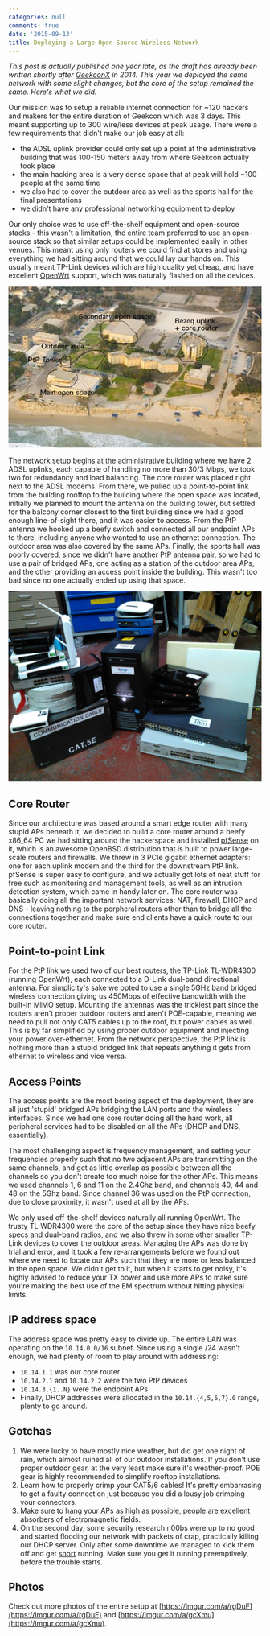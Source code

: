 ```yaml
---
categories: null
comments: true
date: '2015-09-13'
title: Deploying a Large Open-Source Wireless Network
---
```


*This post is actually published one year late, as the draft has already been written shortly after [GeekconX](http://www.geekcon.org/) in 2014. This year we deployed the same network with some slight changes, but the core of the setup remained the same. Here's what we did.*

Our mission was to setup a reliable internet connection for ~120 hackers and makers for the entire duration of Geekcon which was 3 days. This meant supporting up to 300 wire/less devices at peak usage. There were a few requirements that didn't make our job easy at all:

 - the ADSL uplink provider could only set up a point at the administrative building that was 100-150 meters away from where Geekcon actually took place
 - the main hacking area is a very dense space that at peak will hold ~100 people at the same time
 - we also had to cover the outdoor area as well as the sports hall for the final presentations
 - we didn't have any professional networking equipment to deploy

Our only choice was to use off-the-shelf equipment and open-source stacks - this wasn't a limitation, the entire team preferred to use an open-source stack so that similar setups could be implemented easily in other venues. This meant using only routers we could find at stores and using everything we had sitting around that we could lay our hands on. This usually meant TP-Link devices which are high quality yet cheap, and have excellent [OpenWrt](http://openwrt.org/) support, which was naturally flashed on all the devices.

![](../../assets/blog/sdotyam.png)

The network setup begins at the administrative building where we have 2 ADSL uplinks, each capable of handling no more than 30/3 Mbps, we took two for redundancy and load balancing. The core router was placed right next to the ADSL modems. From there, we pulled up a point-to-point link from the building rooftop to the building where the open space was located, initially we planned to mount the antenna on the building tower, but settled for the balcony corner closest to the first building since we had a good enough line-of-sight there, and it was easier to access. From the PtP antenna we hooked up a beefy switch and connected all our endpoint APs to there, including anyone who wanted to use an ethernet connection. The outdoor area was also covered by the same APs. Finally, the sports hall was poorly covered, since we didn't have another PtP antenna pair, so we had to use a pair of bridged APs, one acting as a station of the outdoor area APs, and the other providing an access point inside the building. This wasn't too bad since no one actually ended up using that space.

![](../../assets/blog/geekcongear.jpg)

## Core Router

Since our architecture was based around a smart edge router with many stupid APs beneath it, we decided to build a core router around a beefy x86_64 PC we had sitting around the hackerspace and installed [pfSense](https://www.pfsense.org/) on it, which is an awesome OpenBSD distribution that is built to power large-scale routers and firewalls. We threw in 3 PCIe gigabit ethernet adapters: one for each uplink modem and the third for the downstream PtP link. pfSense is super easy to configure, and we actually got lots of neat stuff for free such as monitoring and management tools, as well as an intrusion detection system, which came in handy later on. The core router was basically doing all the important network services: NAT, firewall, DHCP and DNS - leaving nothing to the perpheral routers other than to bridge all the connections together and make sure end clients have a quick route to our core router.

## Point-to-point Link

For the PtP link we used two of our best routers, the TP-Link TL-WDR4300 (running OpenWrt), each connected to a D-Link dual-band directional antenna. For simplicity's sake we opted to use a single 5GHz band bridged wireless connection giving us 450Mbps of effective bandwidth with the built-in MIMO setup. Mounting the antennas was the trickiest part since the routers aren't proper outdoor routers and aren't POE-capable, meaning we need to pull not only CAT5 cables up to the roof, but power cables as well. This is by far simplified by using proper outdoor equipment and injecting your power over-ethernet. From the network perspective, the PtP link is nothing more than a stupid bridged link that repeats anything it gets from ethernet to wireless and vice versa.

## Access Points

The access points are the most boring aspect of the deployment, they are all just 'stupid' bridged APs bridging the LAN ports and the wireless interfaces. Since we had one core router doing all the hard work, all peripheral services had to be disabled on all the APs (DHCP and DNS, essentially).

The most challenging aspect is frequency management, and setting your frequencies properly such that no two adjacent APs are transmitting on the same channels, and get as little overlap as possible between all the channels so you don't create too much noise for the other APs. This means we used channels 1, 6 and 11 on the 2.4Ghz band, and channels 40, 44 and 48 on the 5Ghz band. Since channel 36 was used on the PtP connection, due to close proximity, it wasn't used at all by the APs.

We only used off-the-shelf devices naturally all running OpenWrt. The trusty TL-WDR4300 were the core of the setup since they have nice beefy specs and dual-band radios, and we also threw in some other smaller TP-Link devices to cover the outdoor areas. Managing the APs was done by trial and error, and it took a few re-arrangements before we found out where we need to locate our APs such that they are more or less balanced in the open space. We didn't get to it, but when it starts to get noisy, it's highly advised to reduce your TX power and use more APs to make sure you're making the best use of the EM spectrum without hitting physical limits.

## IP address space

The address space was pretty easy to divide up. The entire LAN was operating on the `10.14.0.0/16` subnet. Since using a single /24 wasn't enough, we had plenty of room to play around with addressing:

 - `10.14.1.1` was our core router
 - `10.14.2.1` and `10.14.2.2` were the two PtP devices
 - `10.14.3.{1..N}` were the endpoint APs
 - Finally, DHCP addresses were allocated in the `10.14.{4,5,6,7}.0` range, plenty to go around.

## Gotchas

 1. We were lucky to have mostly nice weather, but did get one night of rain, which almost ruined all of our outdoor installations. If you don't use proper outdoor gear, at the very least make sure it's weather-proof. POE gear is highly recommended to simplify rooftop installations.
 2. Learn how to properly crimp your CAT5/6 cables! It's pretty embarrasing to get a faulty connection just because you did a lousy job crimping your connectors.
 3. Make sure to hang your APs as high as possible, people are excellent absorbers of electromagnetic fields.
 4. On the second day, some security research n00bs were up to no good and started flooding our network with packets of crap, practically killing our DHCP server. Only after some downtime we managed to kick them off and get [snort](https://snort.org/) running. Make sure you get it running preemptively, before the trouble starts.

## Photos

Check out more photos of the entire setup at [https://imgur.com/a/rgDuF](https://imgur.com/a/rgDuF) and [https://imgur.com/a/gcXmu](https://imgur.com/a/gcXmu).